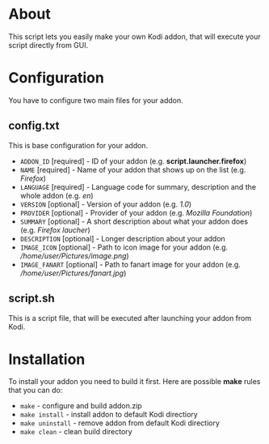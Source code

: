 # About
This script lets you easily make your own Kodi addon, that will execute your script directly from GUI.
# Configuration
You have to configure two main files for your addon.
## config.txt
This is base configuration for your addon.
- `ADDON_ID` [required] - ID of your addon (e.g. **script.launcher.firefox**)
- `NAME` [required] - Name of your addon that shows up on the list (e.g. *Firefox*)
- `LANGUAGE` [required] - Language code for summary, description and the whole addon (e.g. *en*)
- `VERSION` [optional] - Version of your addon (e.g. *1.0*)
- `PROVIDER` [optional] - Provider of your addon (e.g. *Mozilla Foundation*)
- `SUMMARY` [optional] - A short description about what your addon does (e.g. *Firefox laucher*)
- `DESCRIPTION` [optional] - Longer description about your addon
- `IMAGE_ICON` [optional] - Path to icon image for your addon (e.g. */home/user/Pictures/image.png*)
- `IMAGE_FANART` [optional] - Path to fanart image for your addon (e.g. */home/user/Pictures/fanart.jpg*)
## script.sh
This is a script file, that will be executed after launching your addon from Kodi.
# Installation
To install your addon you need to build it first. Here are possible **make** rules that you can do:
- `make` - configure and build addon.zip
- `make install` - install addon to default Kodi directiory
- `make uninstall` - remove addon from default Kodi directiory
- `make clean` - clean build directory
